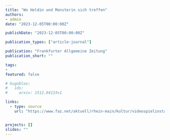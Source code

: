 ```yaml
---
title: "Wo Heldin und Monsterin sich treffen"
authors:
- admin
date: "2023-12-05T00:00:00Z"

publishDate: "2023-12-05T00:00:00Z"

publication_types: ["article-journal"]

publication: "Frankfurter Allgemeine Zeitung"
publication_short: ""

tags:
- 
featured: false

# hugoblox:
#   ids:
#     arxiv: 1512.04133v1

links:
  - type: source
    url: "https://www.faz.net/aktuell/rhein-main/kultur/videospielinstallation-mit-controller-durch-drei-frauenwelten-19363289.html"


projects: []
slides: ""
---
```

